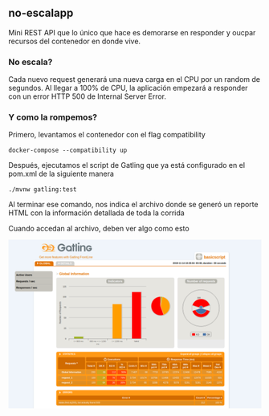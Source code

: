 ## no-escalapp

Mini REST API que lo único que hace es demorarse en responder y oucpar recursos del contenedor en donde vive.


### No escala?

Cada nuevo request generará una nueva carga en el CPU por un random de segundos. Al llegar a 100% de CPU, la aplicación empezará a responder con un error HTTP 500 de Internal Server Error.


### Y como la rompemos?

Primero, levantamos el contenedor con el flag compatibility

    docker-compose --compatibility up

Después, ejecutamos el script de Gatling que ya está configurado en el pom.xml de la siguiente manera

    ./mvnw gatling:test

Al terminar ese comando, nos indica el archivo donde se generó un reporte HTML con la información detallada de toda la corrida

Cuando accedan al archivo, deben ver algo como esto

![Gatling ejemplo](gatling_demo.png "informe de Gatling")    
